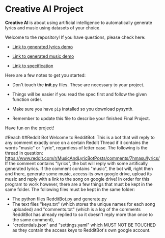 # Creative AI Project

**Creative AI** is about using artificial intelligence to automatically generate lyrics and music using datasets of your choice.

Welcome to the repository! If you have questions, please check here:

- <a href="https://youtu.be/Z46LvHwgygs?list=PL2BYDiR6uDOJzYCJ7QuuQz-hWvQeYN5Nx" target="_blank">Link to generated lyrics demo</a>

- <a href="https://youtu.be/RrHrRqZ3pUM?list=PL2BYDiR6uDOJzYCJ7QuuQz-hWvQeYN5Nx" target="_blank">Link to generated music demo</a>

- <a href="https://github.com/eecs183/creative-ai/wiki" target="_blank">Link to specification</a>

Here are a few notes to get you started:

* Don't touch the __init__.py files. These are necessary to your project.

* Things will be easier if you read the spec first and follow the given function order.

* Make sure you have ```pip``` installed so you download pysynth.

* Remember to update this file to describe your finished Final Project.

Have fun on the project!

#Reach 
##Reddit Bot
Welcome to RedditBot:
This is a bot that will reply to any comment exactly once on a certain Reddit Thread if it contains the words
"music" or "lyric", regardless of letter case. The following is the thread in question:
https://www.reddit.com/r/MusicAndLyricBotPosts/comments/7hmasu/lyrics/
If the comment contains "lyrics", the bot will reply with some artifically generated lyrics.
If the comment contains "music", the bot will, right then and there, generate some music, access its own
google drive, upload its music and reply with a link to the song on google drive!
In order for this program to work however, there are a few things that must be kept in the same folder.
The following files must be kept in the same folder:
- The python files RedditBot.py and generate.py
- The text files "keys.txt" (which stores the unique names for each song uploaded) and "comments.txt" 
(which is a log of the comments RedditBot has already replied to so it doesn't reply more than once to
the same comment), 
- "credentials.json" and "settings.yaml" which MUST NOT
BE TOUCHED as they contain the access keys to RedditBot's own google account.
